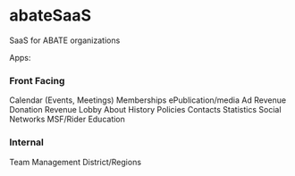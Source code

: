 # abateSaaS
SaaS for ABATE organizations

Apps:
### Front Facing #######
Calendar (Events, Meetings)
Memberships
ePublication/media
Ad Revenue
Donation Revenue
Lobby
About
History
Policies
Contacts
Statistics
Social Networks
MSF/Rider Education

### Internal ###########
Team Management
District/Regions

